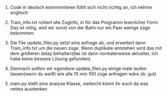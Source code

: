 1. Code in deutsch kommentieren fühlt sich nicht richtig an, ich nehme englisch
2. Train_info.txt notiert alle Zuginfo, in für das Programm leserlicher Form. Das ist nötig, weil wir sonst von der Bahn nur ein Paar wenige züge bekommen.

3. Die File update_files.py setzt eine anfrage ab, und erweitert dann Train_info.txt um die neuen züge. Wenn duplikate entstehen wird das mit dem größeren delay behalten(das ist dann normalerweise aktueller, ich habe keine bessere Lösung gefunden)

4. Demnach sollten wir irgendwie update_files.py einige male laufen lassen(wenn du weißt wie alle 10 min 100 züge anfragen wäre zb. gut)

5. main.py stellt eine analyse Klasse, vielleicht könnt ihr euch da was nettes ausdenken



